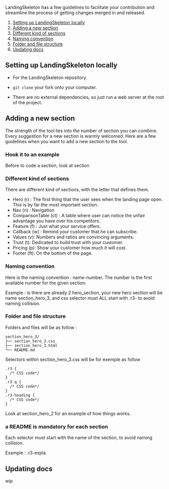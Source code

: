 LandingSkeleton has a few guidelines to facilitate your contribution and streamline
the process of getting changes merged in and released.

1. [Setting up LandingSkeleton locally](#setting-up-landingskeleton-locally)
2. [Adding a new section](#adding-a-new-section)
  1. [Different kind of sections](#different-kind-of-sections)
  2. [Naming convention](#naming-convention)
  3. [Folder and file structure](#Folder-and-file-structure)
3. [Updating docs](#updating-docs)


## Setting up LandingSkeleton locally

* For the LandingSkeleton repository.

* `git clone` your fork onto your computer.

* There are no external dependencies, so just run a web server at the root of the project.

## Adding a new section

The strength of the tool lies into the number of section you can combine.
Every suggestion for a new section is warmly welcomed.
Here are a few guidelines when you want to add a new section to the tool.

### Hook it to an example

Before to code a section, look at section

### Different kind of sections

There are different kind of sections, with the letter that defines them.

 * Hero (r) : The first thing that the user sees when the landing page open. This is by far the most important section.
 * Nav (n) : Navigation
 * ComparisonTable (ct) : A table where user can notice the unfair advantage you have over his competitors.
 * Feature (f) : Just what your service offers.
 * Callback (w) : Remind your customer that he can subscribe.
 * Values (v): Numbers and ratios are convincing arguments.
 * Trust (t): Dedicated to build trust with your customer.
 * Pricing (p): Show your customer how much it will cost.
 * Footer (ft): On the bottom of the page.

### Naming convention

Here is the naming convention : name-number. The number is the first available number for the given section.

Example : is there are already 2 hero_section, your new hero section will be name section_hero_3, and css selector must ALL start with .r3- to avoid naming collision.

### Folder and file structure

Folders and files will be as follow :

```
section_hero_3/
├── section_hero_3.css
├── section_hero_3.html
└── README.md
```

Selectors within section_hero_3.css will be for exemple as follow

```
.r3 {
  /* CSS code*/
}
.r3 q {
  /* CSS code*/
}
.r3-heading {
  /* CSS code*/
}
```

Look at section_hero_2 for an example of how things works.

### a README is mandatory for each section

Each selector must start with the name of the section, to avoid naming collision.

Example : .r3-expla

###

## Updating docs

wip

